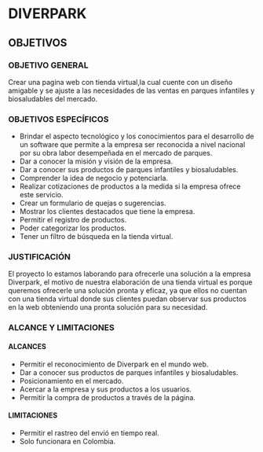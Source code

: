 # **DIVERPARK**

## **OBJETIVOS**


### **OBJETIVO GENERAL**

Crear una pagina web con tienda virtual,la cual cuente con un diseño amigable y se ajuste a las necesidades de las ventas en parques infantiles y biosaludables del mercado.

### **OBJETIVOS ESPECÍFICOS**

-	Brindar el aspecto tecnológico y los conocimientos para el desarrollo de un software que permite a la empresa ser reconocida a nivel nacional por su obra labor desempeñada en el mercado de parques.
-	Dar a conocer la misión y visión de la empresa.
-	Dar a conocer sus productos de parques infantiles y biosaludables.
-	Comprender la idea de negocio y potenciarla.
-	Realizar cotizaciones de productos a la medida si la empresa ofrece este servicio.
-	Crear un formulario de quejas o sugerencias.
-	Mostrar los clientes destacados que tiene la empresa.
-	Permitir el registro de productos.
-	Poder categorizar los productos.
-	Tener un filtro de búsqueda en la tienda virtual.

### **JUSTIFICACIÓN**

El proyecto lo estamos laborando para ofrecerle una solución a la empresa Diverpark, el motivo de nuestra elaboración de una tienda virtual es porque queremos ofrecerle una solución pronta y eficaz, ya que ellos no cuentan con una tienda virtual donde sus clientes puedan observar sus productos en la web obteniendo una pronta solución para su necesidad.

### **ALCANCE Y LIMITACIONES**

#### **ALCANCES**

- Permitir el reconocimiento de Diverpark en el mundo web.
- Dar a conocer sus productos de parques infantiles y biosaludables.
- Posicionamiento en el mercado.
- Acercar a la empresa y sus productos a los usuarios.
- Permitir la compra de productos a través de la página.

#### **LIMITACIONES**

- Permitir el rastreo del envió en tiempo real.
- Solo funcionara en Colombia.





